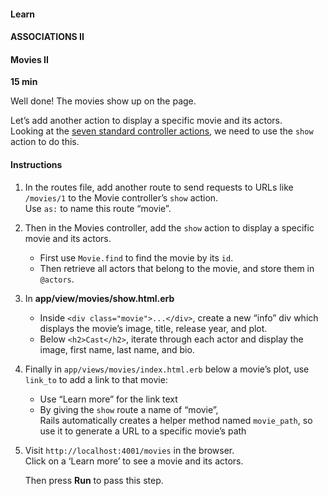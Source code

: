 #### Learn

#### ASSOCIATIONS II

#### Movies II

**15 min**

Well done! The movies show up on the page.

Let’s add another action to display a specific movie and its actors. <br>
Looking at the [seven standard controller actions](https://www.codecademy.com/articles/standard-controller-actions),
we need to use the `show` action to do this.

#### Instructions

1. In the routes file, add another route to send requests to URLs like `/movies/1` to the Movie controller’s `show` action. <br>
   Use `as:` to name this route “movie”.

2. Then in the Movies controller, add the `show` action to display a specific movie and its actors.

   - First use `Movie.find` to find the movie by its `id`.
   - Then retrieve all actors that belong to the movie, and store them in `@actors`.

3. In **app/view/movies/show.html.erb**

   - Inside `<div class="movie">...</div>`, create a new “info” div which displays the movie’s image, title, release year, and plot.
   - Below `<h2>Cast</h2>`, iterate through each actor and display the image, first name, last name, and bio.

4. Finally in `app/views/movies/index.html.erb` below a movie’s plot, use `link_to` to add a link to that movie:

   - Use “Learn more” for the link text
   - By giving the `show` route a name of “movie”, <br>
     Rails automatically creates a helper method named `movie_path`, so use it to generate a URL to a specific movie’s path

5. Visit `http://localhost:4001/movies` in the browser. <br>
   Click on a ‘Learn more’ to see a movie and its actors.

   Then press **Run** to pass this step.
